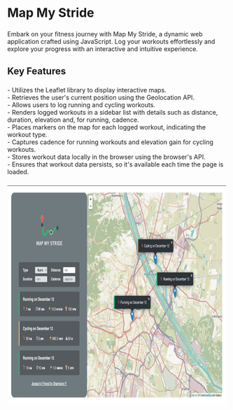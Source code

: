 
<h1 align="left">Map My Stride</h1>

###

<p align="left">Embark on your fitness journey with Map My Stride, a dynamic web application crafted using JavaScript. Log your workouts effortlessly and explore your progress with an interactive and intuitive experience.</p>

###

<h2 align="left">Key Features</h2>

###

<p align="left">
  - Utilizes the Leaflet library to display interactive maps. <br />
  - Retrieves the user's current position using the Geolocation API. <br />
  - Allows users to log running and cycling workouts.<br />
  - Renders logged workouts in a sidebar list with details such as distance, duration, elevation and, for running, cadence.<br />
  - Places markers on the map for each logged workout, indicating the workout type.<br />
  - Captures cadence for running workouts and elevation gain for cycling workouts.<br />
  - Stores workout data locally in the browser using the browser's API.<br />
  - Ensures that workout data persists, so it's available each time the page is loaded.<br />
</p>

###


<img src="./screenshot-mapmystride.png" height="500" width="500" align="center">


###
